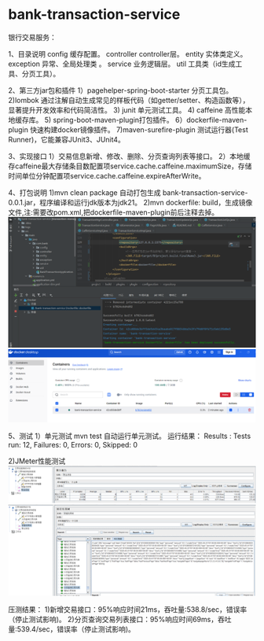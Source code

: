 # bank-transaction-service

银行交易服务：

1、目录说明
config 缓存配置。
controller controller层。
entity 实体类定义。
exception 异常、全局处理类 。
service 业务逻辑层。
util 工具类（id生成工具、分页工具）。

2、第三方jar包和插件
1）pagehelper-spring-boot-starter 分页工具包。 
2)lombok 通过注解自动生成常见的样板代码（如getter/setter、构造函数等），显著提升开发效率和代码简洁性。
3) junit 单元测试工具。
4) caffeine 高性能本地缓存库。
5) spring-boot-maven-plugin打包插件。
6）dockerfile-maven-plugin 快速构建docker镜像插件。
7)maven-surefire-plugin 测试运行器(Test Runner)，它能兼容JUnit3、JUnit4。

3、实现接口 1）交易信息新增、修改、删除、分页查询列表等接口。
2）本地缓存caffeine最大存储条目数配置项service.cache.caffeine.maximumSize，存储时间单位分钟配置项service.cache.caffeine.expireAfterWrite。

4、打包说明 1)mvn clean package 自动打包生成 bank-transaction-service-0.0.1.jar，程序编译和运行jdk版本为jdk21。 2)mvn dockerfile:
build，生成镜像文件,注:需要改pom.xml,把dockerfile-maven-plugin前后注释去掉。
![img_2.png](img_2.png)
![img_3.png](img_3.png)

5、测试 1）单元测试 mvn test 自动运行单元测试。 运行结果： Results :
Tests run: 12, Failures: 0, Errors: 0, Skipped: 0

2)JMeter性能测试
![img.png](img.png)
![img_1.png](img_1.png)

压测结果：
1)新增交易接口：95%响应时间21ms，吞吐量:538.8/sec，错误率（停止测试影响)。
2)分页查询交易列表接口：95%响应时间69ms，吞吐量:539.4/sec，错误率（停止测试影响)。
